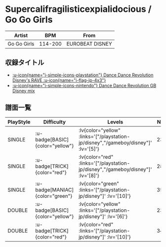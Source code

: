 # Supercalifragilisticexpialidocious / Go Go Girls

|Artist|BPM|From|
|------|---|----|
|Go Go Girls|114-200|EUROBEAT DISNEY|

## 収録タイトル

- [ :u-icon{name="i-simple-icons-playstation"} Dance Dance Revolution Disney's RAVE :u-icon{name="i-flag-jp-4x3"} ](/playstation-jp/disney)
- [ :u-icon{name="i-simple-icons-nintendo"} Dance Dance Revolution GB Disney mix](/gameboy/disney)

## 譜面一覧

|PlayStyle|Difficulty|Levels|Notes|Movie|
|---------|----------|------|-----|-----|
|SINGLE| :u-badge[BASIC]{color="yellow"} | :lv{color="yellow" :links='["/playstation-jp/disney","/gameboy/disney"]' :lv='[5]'} |238/0||
|SINGLE| :u-badge[TRICK]{color="red"} | :lv{color="red" :links='["/playstation-jp/disney","/gameboy/disney"]' :lv='[8]'} |286/0||
|SINGLE| :u-badge[MANIAC]{color="green"} | :lv{color="green" :links='["/playstation-jp/disney"]' :lv='[10]'} |359/0||
|DOUBLE| :u-badge[BASIC]{color="yellow"} | :lv{color="yellow" :links='["/playstation-jp/disney"]' :lv='[6]'} |237/0||
|DOUBLE| :u-badge[TRICK]{color="red"} | :lv{color="red" :links='["/playstation-jp/disney"]' :lv='[10]'} |340/0||
